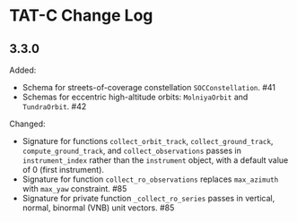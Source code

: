 # TAT-C Change Log

## 3.3.0

Added:
* Schema for streets-of-coverage constellation `SOCConstellation`. #41
* Schemas for eccentric high-altitude orbits: `MolniyaOrbit` and `TundraOrbit`. #42

Changed:
* Signature for functions `collect_orbit_track`, `collect_ground_track`, `compute_ground_track`, and `collect_observations` passes in `instrument_index` rather than the `instrument` object, with a default value of 0 (first instrument).
* Signature for function `collect_ro_observations` replaces `max_azimuth` with `max_yaw` constraint. #85
* Signature for private function `_collect_ro_series` passes in vertical, normal, binormal (VNB) unit vectors. #85